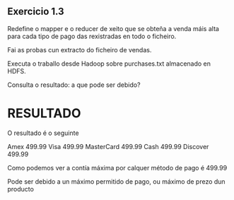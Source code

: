 ## Exercicio 1.3

Redefine o mapper e o reducer de xeito que se obteña a venda máis alta para cada tipo de pago das rexistradas en todo o ficheiro.

Fai as probas cun extracto do ficheiro de vendas.

Executa o traballo desde Hadoop sobre purchases.txt almacenado en HDFS.

Consulta o resultado: a que  pode ser debido?

# RESULTADO

O resultado é o seguinte

Amex    499.99
Visa    499.99
MasterCard      499.99
Cash    499.99
Discover        499.99


Como podemos ver a contía máxima por calquer método de pago é 499.99

Pode ser debido a un máximo permitido de pago, ou máximo de prezo dun producto
